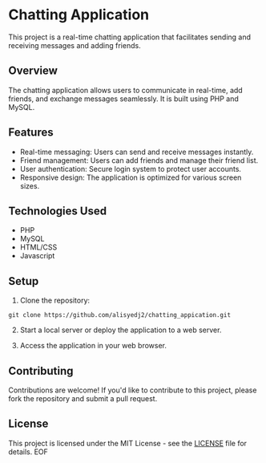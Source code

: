 # Chatting Application

This project is a real-time chatting application that facilitates sending and receiving messages and adding friends.

## Overview

The chatting application allows users to communicate in real-time, add friends, and exchange messages seamlessly. It is built using PHP and MySQL.

## Features

- Real-time messaging: Users can send and receive messages instantly.
- Friend management: Users can add friends and manage their friend list.
- User authentication: Secure login system to protect user accounts.
- Responsive design: The application is optimized for various screen sizes.

## Technologies Used

- PHP
- MySQL
- HTML/CSS
- Javascript

## Setup

1. Clone the repository:

```
git clone https://github.com/alisyedj2/chatting_appication.git
```

2. Start a local server or deploy the application to a web server.

3. Access the application in your web browser.

## Contributing

Contributions are welcome! If you'd like to contribute to this project, please fork the repository and submit a pull request.

## License

This project is licensed under the MIT License - see the [LICENSE](LICENSE) file for details.
EOF
